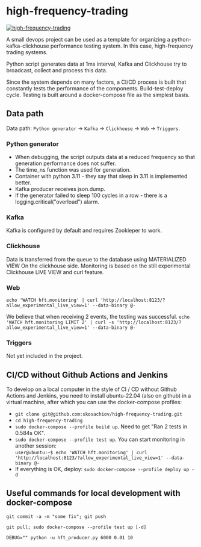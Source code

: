 # high-frequency-trading

[![high-frequency-trading](https://github.com/skosachiov/high-frequency-trading/actions/workflows/main.yml/badge.svg)](https://github.com/skosachiov/high-frequency-trading/actions/workflows/main.yml)

A small devops project can be used as a template for organizing a python-kafka-clickhouse performance testing system. In this case, high-frequency trading systems.

Python script generates data at 1ms interval, Kafka and Clickhouse try to broadcast, collect and process this data.

Since the system depends on many factors, a CI/CD process is built that constantly tests the performance of the components. Build-test-deploy cycle. Testing is built around a docker-compose file as the simplest basis.

## Data path

Data path: `Python generator` -> `Kafka` -> `Clickhouse` -> `Web` -> `Triggers`.

### Python generator

- When debugging, the script outputs data at a reduced frequency so that generation performance does not suffer.
- The time_ns function was used for generation.
- Container with python 3.11 - they say that sleep in 3.11 is implemented better.
- Kafka producer receives json.dump.
- If the generator failed to sleep 100 cycles in a row - there is a logging.critical("overload") alarm.

### Kafka

Kafka is configured by default and requires Zookieper to work.

### Clickhouse

Data is transferred from the queue to the database using MATERIALIZED VIEW On the clickhouse side. Monitoring is based on the still experimental Clickhouse LIVE VIEW and curl feature.

### Web

`echo 'WATCH hft.monitoring' | curl 'http://localhost:8123/?allow_experimental_live_view=1' --data-binary @-`

We believe that when receiving 2 events, the testing was successful.
`echo 'WATCH hft.monitoring LIMIT 2' | curl -s 'http://localhost:8123/?allow_experimental_live_view=1' --data-binary @-`

### Triggers

Not yet included in the project.

## CI/CD without Github Actions and Jenkins

To develop on a local computer in the style of CI / CD without Github Actions and Jenkins, you need to install ubuntu-22.04 (also on github) in a virtual machine, after which you can use the docker-compose profiles:
- `git clone git@github.com:skosachiov/high-frequency-trading.git`
- `cd high-frequency-trading`
- `sudo docker-compose --profile build up`. Need to get "Ran 2 tests in 0.584s OK".
- `sudo docker-compose --profile test up`. You can start monitoring in another session: <br/>
`user@ubuntu:~$ echo 'WATCH hft.monitoring' | curl 'http://localhost:8123/?allow_experimental_live_view=1' --data-binary @-`
- If everything is OK, deploy: `sudo docker-compose --profile deploy up -d`

## Useful commands for local development with docker-compose

`git commit -a -m "some fix"; git push`

`git pull; sudo docker-compose --profile test up [-d]`

`DEBUG="" python -u hft_producer.py 6000 0.01 10`

